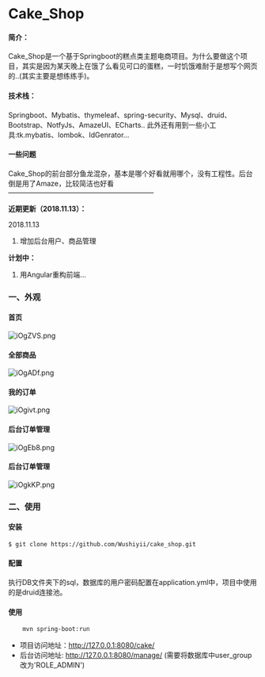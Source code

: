 Cake_Shop
================

#### 简介：
Cake_Shop是一个基于Springboot的糕点类主题电商项目。为什么要做这个项目，其实是因为某天晚上在饿了么看见可口的蛋糕，一时饥饿难耐于是想写个网页的..(其实主要是想练练手)。

#### 技术栈：
Springboot、Mybatis、thymeleaf、spring-security、Mysql、druid、Bootstrap、NotfyJs、AmazeUI、ECharts..
此外还有用到一些小工具:tk.mybatis、lombok、IdGenrator...

#### 一些问题
Cake_Shop的前台部分鱼龙混杂，基本是哪个好看就用哪个，没有工程性。后台倒是用了Amaze，比较简洁也好看
—————————————————————

**近期更新（2018.11.13）：**

2018.11.13
1. 增加后台用户、商品管理


**计划中：**

1. 用Angular重构前端...
             
### 一、外观

#### 首页

![iOgZVS.png](https://s1.ax1x.com/2018/11/13/iOgZVS.png)

#### 全部商品

![iOgADf.png](https://s1.ax1x.com/2018/11/13/iOgADf.png)

#### 我的订单

 ![iOgivt.png](https://s1.ax1x.com/2018/11/13/iOgivt.png)                 

#### 后台订单管理
![iOgEb8.png](https://s1.ax1x.com/2018/11/13/iOgEb8.png)


#### 后台订单管理

![iOgkKP.png](https://s1.ax1x.com/2018/11/13/iOgkKP.png)  


### 二、使用

#### 安装

``` bash
$ git clone https://github.com/Wushiyii/cake_shop.git
```

#### 配置

执行DB文件夹下的sql，数据库的用户密码配置在application.yml中，项目中使用的是druid连接池。

#### 使用

``` bash
	mvn spring-boot:run
```
* 项目访问地址：http://127.0.0.1:8080/cake/ 
* 后台访问地址: http://127.0.0.1:8080/manage/  (需要将数据库中user_group 改为'ROLE_ADMIN')